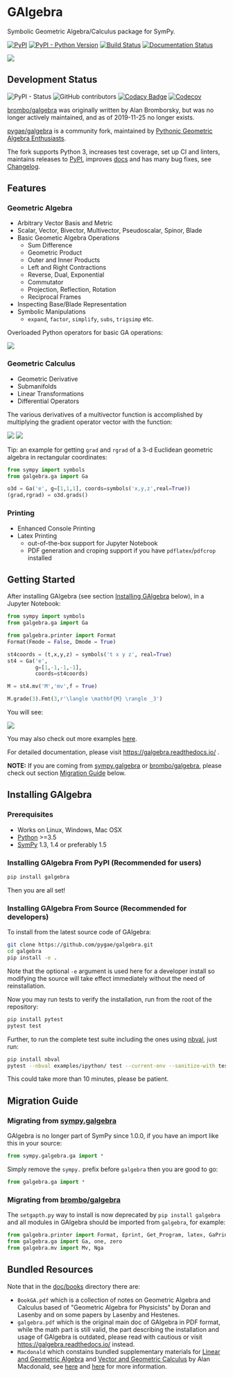 GAlgebra
=========================================

Symbolic Geometric Algebra/Calculus package for SymPy.

[![PyPI](https://img.shields.io/pypi/v/galgebra.svg)](https://pypi.org/project/galgebra/) [![PyPI - Python Version](https://img.shields.io/pypi/pyversions/galgebra.svg)](https://pypi.org/project/galgebra/) [![Build Status](https://travis-ci.com/pygae/galgebra.svg?branch=master)](https://travis-ci.com/pygae/galgebra) [![Documentation Status](https://readthedocs.org/projects/galgebra/badge/?version=latest)](https://galgebra.readthedocs.io/en/latest/?badge=latest)

![](https://raw.githubusercontent.com/pygae/galgebra/master/doc/images/n_vector_positive_spherical.svg?sanitize=true)

Development Status
--------------------

![PyPI - Status](https://img.shields.io/pypi/status/galgebra.svg) ![GitHub contributors](https://img.shields.io/github/contributors/pygae/galgebra.svg) [![Codacy Badge](https://api.codacy.com/project/badge/Grade/fe7642c639a54d909a36c75db6c2fa49)](https://app.codacy.com/app/utensilcandel/galgebra?utm_source=github.com&utm_medium=referral&utm_content=pygae/galgebra&utm_campaign=Badge_Grade_Settings) [![Codecov](https://img.shields.io/codecov/c/github/pygae/galgebra.svg)](https://codecov.io/gh/pygae/galgebra)

[brombo/galgebra][] was originally written by Alan Bromborsky, but was no longer actively maintained, and as of 2019-11-25 no longer exists.

[pygae/galgebra](https://github.com/pygae/galgebra) is a community fork, maintained by [Pythonic Geometric Algebra Enthusiasts](https://github.com/pygae).

The fork supports Python 3, increases test coverage, set up CI and linters, maintains releases to [PyPI](https://pypi.org/project/galgebra/#history), improves [docs](http://galgebra.readthedocs.io) and has many bug fixes, see [Changelog](https://galgebra.readthedocs.io/en/latest/changelog.html).

Features
--------------------

### Geometric Algebra

- Arbitrary Vector Basis and Metric
- Scalar, Vector, Bivector, Multivector, Pseudoscalar, Spinor, Blade
- Basic Geometic Algebra Operations
  - Sum Difference
  - Geometric Product
  - Outer and Inner Products
  - Left and Right Contractions
  - Reverse, Dual, Exponential
  - Commutator
  - Projection, Reflection, Rotation
  - Reciprocal Frames
- Inspecting Base/Blade Representation
- Symbolic Manipulations
  - `expand`, `factor`, `simplify`, `subs`, `trigsimp` etc.

Overloaded Python operators for basic GA operations:

![](https://raw.githubusercontent.com/pygae/galgebra/master/doc/images/basic_op.svg?sanitize=true)

### Geometric Calculus

- Geometric Derivative
- Submanifolds
- Linear Transformations
- Differential Operators

The various derivatives of a multivector function is accomplished by multiplying the gradient operator vector with the function:

![](https://raw.githubusercontent.com/pygae/galgebra/master/doc/images/grad.svg?sanitize=true) ![](https://raw.githubusercontent.com/pygae/galgebra/master/doc/images/grad_cmp.svg?sanitize=true)

Tip: an example for getting `grad` and `rgrad` of a 3-d Euclidean geometric algebra in rectangular coordinates:

```python
from sympy import symbols
from galgebra.ga import Ga

o3d = Ga('e', g=[1,1,1], coords=symbols('x,y,z',real=True))
(grad,rgrad) = o3d.grads()
```

### Printing

- Enhanced Console Printing
- Latex Printing
  - out-of-the-box support for Jupyter Notebook
  - PDF generation and croping support if you have `pdflatex`/`pdfcrop` installed

Getting Started
---------------------

After installing GAlgebra (see section [Installing GAlgebra](#installing-galgebra) below), in a Jupyter Notebook:

```python
from sympy import symbols
from galgebra.ga import Ga

from galgebra.printer import Format
Format(Fmode = False, Dmode = True)

st4coords = (t,x,y,z) = symbols('t x y z', real=True)
st4 = Ga('e',
         g=[1,-1,-1,-1],
         coords=st4coords)

M = st4.mv('M','mv',f = True)

M.grade(3).Fmt(3,r'\langle \mathbf{M} \rangle _3')
```

You will see:

![](https://raw.githubusercontent.com/pygae/galgebra/master/doc/images/st4_M3.svg?sanitize=true)

You may also check out more examples [here](https://github.com/pygae/galgebra/blob/master/examples/).

For detailed documentation, please visit https://galgebra.readthedocs.io/ .

**NOTE:** If you are coming from [sympy.galgebra](https://docs.sympy.org/0.7.6.1/modules/galgebra/) or [brombo/galgebra][], please check out section [Migration Guide](#migration-guide) below.

Installing GAlgebra
---------------------

### Prerequisites

- Works on Linux, Windows, Mac OSX
- [Python](https://www.python.org/) >=3.5
- [SymPy](https://www.sympy.org) 1.3, 1.4 or preferably 1.5

### Installing GAlgebra From PyPI (Recommended for users)

```bash
pip install galgebra
```

Then you are all set!

### Installing GAlgebra From Source (Recommended for developers)

To install from the latest source code of GAlgebra:

```bash
git clone https://github.com/pygae/galgebra.git
cd galgebra
pip install -e .
```

Note that the optional `-e` argument is used here for a developer install so modifying the source will take effect immediately without the need of reinstallation.

Now you may run tests to verify the installation, run from the root of the repository:

```bash
pip install pytest
pytest test
```

Further, to run the complete test suite including the ones using [nbval](https://github.com/computationalmodelling/nbval), just run:

```bash
pip install nbval
pytest --nbval examples/ipython/ test --current-env --sanitize-with test/.nbval_sanitize.cfg
```

This could take more than 10 minutes, please be patient.

Migration Guide
----------------

### Migrating from [sympy.galgebra](https://docs.sympy.org/0.7.6.1/modules/galgebra/)

GAlgebra is no longer part of SymPy since 1.0.0, if you have an import like this in your source:

```python
from sympy.galgebra.ga import *
```

Simply remove the `sympy.` prefix before `galgebra` then you are good to go:

```python
from galgebra.ga import *
```

### Migrating from [brombo/galgebra][]

The `setgapth.py` way to install is now deprecated by `pip install galgebra` and all modules in GAlgebra should be imported from `galgebra`, for example:

```python
from galgebra.printer import Format, Eprint, Get_Program, latex, GaPrinter
from galgebra.ga import Ga, one, zero
from galgebra.mv import Mv, Nga
```

Bundled Resources
------------------

Note that in the [doc/books](https://github.com/pygae/galgebra/blob/master/doc/books/) directory there are:

- `BookGA.pdf` which is a collection of notes on Geometric Algebra and Calculus based of "Geometric Algebra for Physicists" by Doran and Lasenby and on some papers by Lasenby and Hestenes.
- `galgebra.pdf` which is the original main doc of GAlgebra in PDF format, while the math part is still valid, the part describing the installation and usage of GAlgebra is outdated, please read with cautious or visit https://galgebra.readthedocs.io/ instead.
- `Macdonald` which constains bundled supplementary materials for [Linear and Geometric Algebra](http://www.faculty.luther.edu/~macdonal/laga/index.html) and [Vector and Geometric Calculus](http://www.faculty.luther.edu/~macdonal/vagc/index.html) by Alan Macdonald, see [here](https://github.com/pygae/galgebra/blob/master/doc/books/Macdonald/) and [here](https://github.com/pygae/galgebra/blob/master/examples/Macdonald/) for more information.

[brombo/galgebra]: https://web.archive.org/web/20180611145113/https://github.com/brombo/galgebra
